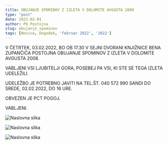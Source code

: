 ```yaml
---
title: OBUJANJE SPOMINOV Z IZLETA V DOLOMITE AVGUSTA 2008
type: "post"
date: 2022-02-01
author: PD Postojna
slug: obujanje_spominov
tags: [Novice, Dogodek, 'februar 2022', '2022']
---
```


V ČETRTEK, 03.02.2022, BO OB 17.30 V SEJNI DVORANI KNJIŽNICE BENA 
ZUPANČIČA POSTOJNA OBUJANJE SPOMINOV Z IZLETA V DOLOMITE AVGUSTA 2008.

VABLJENI VSI LJUBITELJI GORA, POSEBEJ PA VSI, KI STE SE TEGA IZLETA
UDELEŽILI.

UDELEŽBO JE POTREBNO JAVITI NA TEL.ŠT. 040 572 990 SANDI DO SREDE,
02.02.2022, DO 16 URE.

OBVEZEN JE PCT POGOJ.

VABLJENI.

![Naslovna slika](/img/posts/dolomiti_1.jpg)

![Naslovna slika](/img/posts/dolomiti_2.jpg)

![Naslovna slika](/img/posts/dolomiti_3.jpg)